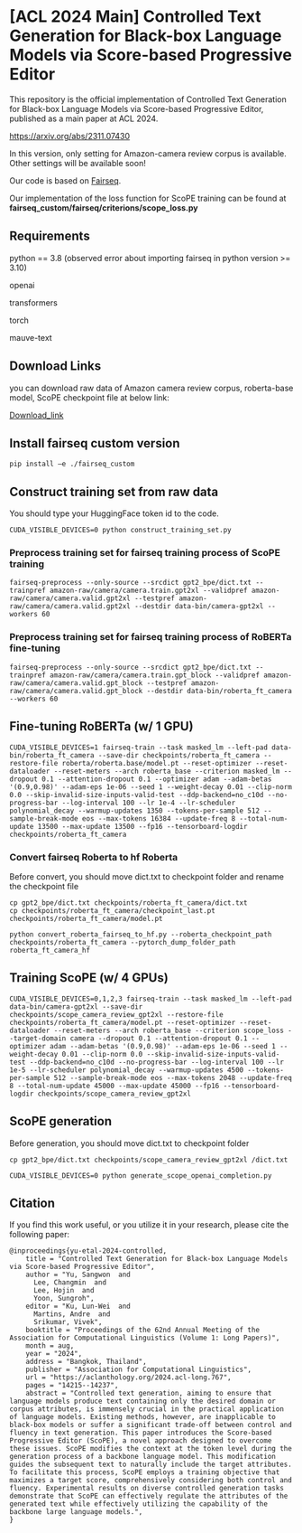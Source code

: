 # [ACL 2024 Main] Controlled Text Generation for Black-box Language Models via Score-based Progressive Editor

This repository is the official implementation of Controlled Text Generation for Black-box Language Models via Score-based Progressive Editor, published as a main paper at ACL 2024.

https://arxiv.org/abs/2311.07430

In this version, only setting for Amazon-camera review corpus is available. Other settings will be available soon!

Our code is based on [Fairseq](https://github.com/facebookresearch/fairseq).

Our implementation of the loss function for ScoPE training can be found at **fairseq_custom/fairseq/criterions/scope_loss.py**

## Requirements
python == 3.8 (observed error about importing fairseq in python version >= 3.10)

openai

transformers

torch

mauve-text

## Download Links
you can download raw data of Amazon camera review corpus, roberta-base model, ScoPE checkpoint file at below link:

[Download_link](https://drive.google.com/drive/folders/1JNbESAlh3ZtK_0DgyGXHsb2YmZm8LS6O?usp=sharing)

## Install fairseq custom version
```
pip install –e ./fairseq_custom
```

## Construct training set from raw data
You should type your HuggingFace token id to the code.
```
CUDA_VISIBLE_DEVICES=0 python construct_training_set.py
```

### Preprocess training set for fairseq training process of ScoPE training
```
fairseq-preprocess --only-source --srcdict gpt2_bpe/dict.txt --trainpref amazon-raw/camera/camera.train.gpt2xl --validpref amazon-raw/camera/camera.valid.gpt2xl --testpref amazon-raw/camera/camera.valid.gpt2xl --destdir data-bin/camera-gpt2xl --workers 60
```

### Preprocess training set for fairseq training process of RoBERTa fine-tuning
```
fairseq-preprocess --only-source --srcdict gpt2_bpe/dict.txt --trainpref amazon-raw/camera/camera.train.gpt_block --validpref amazon-raw/camera/camera.valid.gpt_block --testpref amazon-raw/camera/camera.valid.gpt_block --destdir data-bin/roberta_ft_camera --workers 60
```

## Fine-tuning RoBERTa (w/ 1 GPU)
```
CUDA_VISIBLE_DEVICES=1 fairseq-train --task masked_lm --left-pad data-bin/roberta_ft_camera --save-dir checkpoints/roberta_ft_camera --restore-file roberta/roberta.base/model.pt --reset-optimizer --reset-dataloader --reset-meters --arch roberta_base --criterion masked_lm --dropout 0.1 --attention-dropout 0.1 --optimizer adam --adam-betas '(0.9,0.98)' --adam-eps 1e-06 --seed 1 --weight-decay 0.01 --clip-norm 0.0 --skip-invalid-size-inputs-valid-test --ddp-backend=no_c10d --no-progress-bar --log-interval 100 --lr 1e-4 --lr-scheduler polynomial_decay --warmup-updates 1350 --tokens-per-sample 512 --sample-break-mode eos --max-tokens 16384 --update-freq 8 --total-num-update 13500 --max-update 13500 --fp16 --tensorboard-logdir checkpoints/roberta_ft_camera
```

### Convert fairseq Roberta to hf Roberta
Before convert, you should move dict.txt to checkpoint folder and rename the checkpoint file
```
cp gpt2_bpe/dict.txt checkpoints/roberta_ft_camera/dict.txt
cp checkpoints/roberta_ft_camera/checkpoint_last.pt checkpoints/roberta_ft_camera/model.pt
```

```
python convert_roberta_fairseq_to_hf.py --roberta_checkpoint_path checkpoints/roberta_ft_camera --pytorch_dump_folder_path roberta_ft_camera_hf
```


## Training ScoPE (w/ 4 GPUs)
```
CUDA_VISIBLE_DEVICES=0,1,2,3 fairseq-train --task masked_lm --left-pad data-bin/camera-gpt2xl --save-dir checkpoints/scope_camera_review_gpt2xl --restore-file checkpoints/roberta_ft_camera/model.pt --reset-optimizer --reset-dataloader --reset-meters --arch roberta_base --criterion scope_loss --target-domain camera --dropout 0.1 --attention-dropout 0.1 --optimizer adam --adam-betas '(0.9,0.98)' --adam-eps 1e-06 --seed 1 --weight-decay 0.01 --clip-norm 0.0 --skip-invalid-size-inputs-valid-test --ddp-backend=no_c10d --no-progress-bar --log-interval 100 --lr 1e-5 --lr-scheduler polynomial_decay --warmup-updates 4500 --tokens-per-sample 512 --sample-break-mode eos --max-tokens 2048 --update-freq 8 --total-num-update 45000 --max-update 45000 --fp16 --tensorboard-logdir checkpoints/scope_camera_review_gpt2xl
```

## ScoPE generation
Before generation, you should move dict.txt to checkpoint folder
```
cp gpt2_bpe/dict.txt checkpoints/scope_camera_review_gpt2xl /dict.txt
```

```
CUDA_VISIBLE_DEVICES=0 python generate_scope_openai_completion.py
```

## Citation
If you find this work useful, or you utilize it in your research, please cite the following paper:
```
@inproceedings{yu-etal-2024-controlled,
    title = "Controlled Text Generation for Black-box Language Models via Score-based Progressive Editor",
    author = "Yu, Sangwon  and
      Lee, Changmin  and
      Lee, Hojin  and
      Yoon, Sungroh",
    editor = "Ku, Lun-Wei  and
      Martins, Andre  and
      Srikumar, Vivek",
    booktitle = "Proceedings of the 62nd Annual Meeting of the Association for Computational Linguistics (Volume 1: Long Papers)",
    month = aug,
    year = "2024",
    address = "Bangkok, Thailand",
    publisher = "Association for Computational Linguistics",
    url = "https://aclanthology.org/2024.acl-long.767",
    pages = "14215--14237",
    abstract = "Controlled text generation, aiming to ensure that language models produce text containing only the desired domain or corpus attributes, is immensely crucial in the practical application of language models. Existing methods, however, are inapplicable to black-box models or suffer a significant trade-off between control and fluency in text generation. This paper introduces the Score-based Progressive Editor (ScoPE), a novel approach designed to overcome these issues. ScoPE modifies the context at the token level during the generation process of a backbone language model. This modification guides the subsequent text to naturally include the target attributes. To facilitate this process, ScoPE employs a training objective that maximizes a target score, comprehensively considering both control and fluency. Experimental results on diverse controlled generation tasks demonstrate that ScoPE can effectively regulate the attributes of the generated text while effectively utilizing the capability of the backbone large language models.",
}
```
